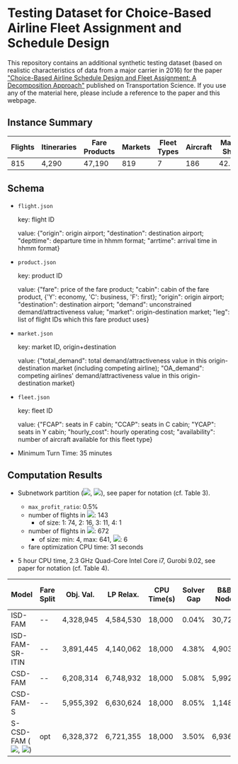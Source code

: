 # Testing Dataset for Choice-Based Airline Fleet Assignment and Schedule Design
This repository contains an additional synthetic testing dataset (based on realistic characteristics of data from a major carrier in 2016) for the paper ["Choice-Based Airline Schedule Design and Fleet Assignment: A Decomposition Approach"](https://pubsonline.informs.org/doi/abs/10.1287/trsc.2022.1141) published on Transportation Science. If you use any of the material here, please include a reference to the paper and this webpage.


## Instance Summary

Flights | Itineraries | Fare Products | Markets | Fleet Types | Aircraft | Market Share
------------ | ------------- | ------------- | ------------- | ------------- | ------------- | ------------- 
815 | 4,290 | 47,190 | 819 | 7 | 186 | 42.36%

## Schema

- `flight.json`
  
  key: flight ID
  
  value:
  {"origin": origin airport;
  "destination": destination airport;
  "depttime": departure time in hhmm format;
  "arrtime": arrival time in hhmm format}
  
- `product.json`

  key: product ID
  
  value:
  {"fare": price of the fare product;
  "cabin": cabin of the fare product, {'Y': economy, 'C': business, 'F': first};
  "origin": origin airport;
  "destination": destination airport;
  "demand": unconstrained demand/attractiveness value;
  "market": origin-destination market;
  "leg": list of flight IDs which this fare product uses}
  
- `market.json`

  key: market ID, origin+destination
  
  value:
  {"total_demand": total demand/attractiveness value in this origin-destination market (including competing airline);
   "OA_demand": competing airlines' demand/attractiveness value in this origin-destination market}
   
- `fleet.json`

  key: fleet ID
  
  value:
  {"FCAP": seats in F cabin; 
   "CCAP": seats in C cabin; 
   "YCAP": seats in Y cabin;
   "hourly_cost": hourly operating cost;
   "availability": number of aircraft available for this fleet type}
  
- Minimum Turn Time: 35 minutes
  
## Computation Results

- Subnetwork partition (<img src="https://render.githubusercontent.com/render/math?math=\Pi_c">, <img src="https://render.githubusercontent.com/render/math?math=\Pi_t">), see paper for notation (cf. Table 3).

  - ``max_profit_ratio``: 0.5%
  - number of flights in <img src="https://render.githubusercontent.com/render/math?math=\Pi_c">: 143
    - of size: 1: 74, 2: 16, 3: 11, 4: 1
  - number of flights in <img src="https://render.githubusercontent.com/render/math?math=\Pi_t">: 672
    - of size: min: 4, max: 641, <img src="https://render.githubusercontent.com/render/math?math=|\Pi_t|">: 6
  - fare optimization CPU time: 31 seconds

- 5 hour CPU time, 2.3 GHz Quad-Core Intel Core i7, Gurobi 9.02, see paper for notation (cf. Table 4).

Model | Fare Split | Obj. Val. | LP Relax. | CPU Time(s) | Solver Gap | B&B Node | Profit | Num of Flights | Annual Profit Improvement (Million)
------------ | ------------- | ------------- | ------------- | ------------- | ------------- | ------------- | ------------- | ------------- | ------------- 
ISD-FAM | -- | 4,328,945 | 4,584,530 | 18,000 | 0.04% |  30,722 | 6,159,056 | 743 | 0
ISD-FAM-SR-ITIN | -- | 3,891,445 | 4,140,062 | 18,000 | 4.38% |  4,903 | 6,047,442 | 711 | (40.74)
CSD-FAM | -- | 6,208,314 | 6,748,932 | 18,000 | 5.08% |  5,992 | 6,208,314 | 662 | 17.98
CSD-FAM-S | -- | 5,955,392 | 6,630,624 | 18,000 | 8.05% |  1,148 | 5,955,392 | 616 | (74.34)
S-CSD-FAM (<img src="https://render.githubusercontent.com/render/math?math=\Pi_c">, <img src="https://render.githubusercontent.com/render/math?math=\Pi_t">) | opt | 6,328,372 | 6,721,355 | 18,000 | 3.50% |  6,936 | 6,255,524 | 679 | 35.21
